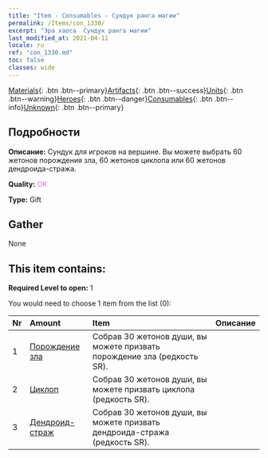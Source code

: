 ```yaml
---
title: "Item - Consumables - Сундук ранга магии"
permalink: /Items/con_1330/
excerpt: "Эра хаоса  Сундук ранга магии"
last_modified_at: 2021-04-11
locale: ru
ref: "con_1330.md"
toc: false
classes: wide
---
```

 [Materials](/ru/Items/){: .btn .btn--primary}[Artifacts](/ru/Items/Artifacts/){: .btn .btn--success}[Units](/ru/Items/Units/){: .btn .btn--warning}[Heroes](/ru/Items/Heroes/){: .btn .btn--danger}[Consumables](/ru/Items/Consumables/){: .btn .btn--info}[Unknown](/ru/Items/Unknown/){: .btn .btn--primary}

## Подробности
 **Описание:** Сундук для игроков на вершине. Вы можете выбрать 60 жетонов порождения зла, 60 жетонов циклопа или 60 жетонов дендроида-стража.

 **Quality:** <span style="color: #DA70D6">OK</span>

 **Type:** Gift

## Gather

  None

## This item contains:

 **Required Level to open:** 1

 You would need to choose 1 item from the list (0):

  | Nr | Amount |     Item    | Описание |
  |:---|:-------|:------------|:-----------:|
  | 1 | [Порождение зла](/ru/Items/unt_230/) | Собрав 30 жетонов души, вы можете призвать порождение зла (редкость SR). | 
  | 2 | [Циклоп](/ru/Items/unt_222/) | Собрав 30 жетонов души, вы можете призвать циклопа (редкость SR). | 
  | 3 | [Дендроид-страж](/ru/Items/unt_203/) | Собрав 30 жетонов души, вы можете призвать дендроида-стража (редкость SR). | 
